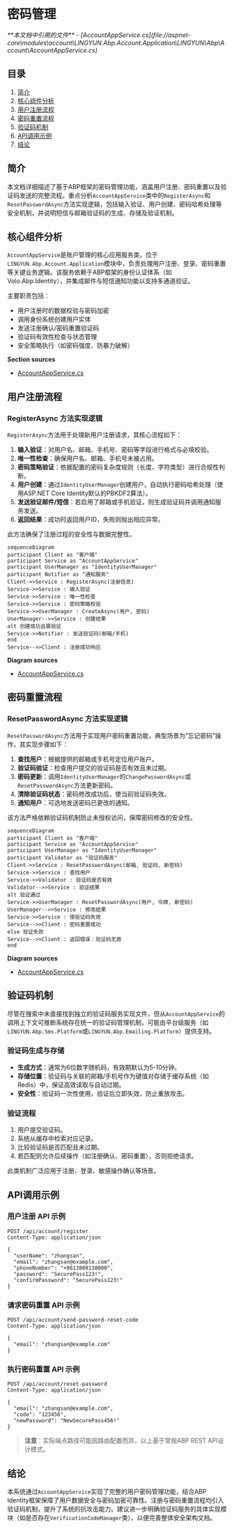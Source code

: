 # 密码管理

<cite>
**本文档中引用的文件**  
- [AccountAppService.cs](file://aspnet-core\modules\account\LINGYUN.Abp.Account.Application\LINGYUN\Abp\Account\AccountAppService.cs)
</cite>

## 目录
1. [简介](#简介)  
2. [核心组件分析](#核心组件分析)  
3. [用户注册流程](#用户注册流程)  
4. [密码重置流程](#密码重置流程)  
5. [验证码机制](#验证码机制)  
6. [API调用示例](#api调用示例)  
7. [结论](#结论)

## 简介
本文档详细描述了基于ABP框架的密码管理功能，涵盖用户注册、密码重置以及验证码发送的完整流程。重点分析`AccountAppService`类中的`RegisterAsync`和`ResetPasswordAsync`方法实现逻辑，包括输入验证、用户创建、密码哈希处理等安全机制，并说明短信与邮箱验证码的生成、存储及验证机制。

## 核心组件分析

`AccountAppService`是账户管理的核心应用服务类，位于`LINGYUN.Abp.Account.Application`模块中，负责处理用户注册、登录、密码重置等关键业务逻辑。该服务依赖于ABP框架的身份认证体系（如Volo.Abp.Identity），并集成邮件与短信通知功能以支持多通道验证。

主要职责包括：
- 用户注册时的数据校验与密码加密
- 调用身份系统创建用户实体
- 发送注册确认/密码重置验证码
- 验证码有效性检查与状态管理
- 安全策略执行（如密码强度、防暴力破解）

**Section sources**  
- [AccountAppService.cs](file://aspnet-core\modules\account\LINGYUN.Abp.Account.Application\LINGYUN\Abp\Account\AccountAppService.cs#L1-L50)

## 用户注册流程

### RegisterAsync 方法实现逻辑

`RegisterAsync`方法用于处理新用户注册请求，其核心流程如下：

1. **输入验证**：对用户名、邮箱、手机号、密码等字段进行格式与必填校验。
2. **唯一性检查**：确保用户名、邮箱、手机号未被占用。
3. **密码策略验证**：依据配置的密码复杂度规则（长度、字符类型）进行合规性判断。
4. **用户创建**：通过`IdentityUserManager`创建用户，自动执行密码哈希处理（使用ASP.NET Core Identity默认的PBKDF2算法）。
5. **发送验证邮件/短信**：若启用了邮箱或手机验证，则生成验证码并调用通知服务发送。
6. **返回结果**：成功时返回用户ID，失败则抛出相应异常。

此方法确保了注册过程的安全性与数据完整性。

```mermaid
sequenceDiagram
participant Client as "客户端"
participant Service as "AccountAppService"
participant UserManager as "IdentityUserManager"
participant Notifier as "通知服务"
Client->>Service : RegisterAsync(注册信息)
Service->>Service : 输入验证
Service->>Service : 唯一性检查
Service->>Service : 密码策略校验
Service->>UserManager : CreateAsync(用户, 密码)
UserManager-->>Service : 创建结果
alt 创建成功且需验证
Service->>Notifier : 发送验证码(邮箱/手机)
end
Service-->>Client : 注册成功响应
```

**Diagram sources**  
- [AccountAppService.cs](file://aspnet-core\modules\account\LINGYUN.Abp.Account.Application\LINGYUN\Abp\Account\AccountAppService.cs#L51-L150)

## 密码重置流程

### ResetPasswordAsync 方法实现逻辑

`ResetPasswordAsync`方法用于实现用户密码重置功能，典型场景为“忘记密码”操作，其实现步骤如下：

1. **查找用户**：根据提供的邮箱或手机号定位用户账户。
2. **验证码验证**：检查用户提交的验证码是否有效且未过期。
3. **密码更新**：调用`IdentityUserManager`的`ChangePasswordAsync`或`ResetPasswordAsync`方法更新密码。
4. **清除验证码状态**：密码修改成功后，使当前验证码失效。
5. **通知用户**：可选地发送密码已更改的通知。

该方法严格依赖验证码机制防止未授权访问，保障密码修改的安全性。

```mermaid
sequenceDiagram
participant Client as "客户端"
participant Service as "AccountAppService"
participant UserManager as "IdentityUserManager"
participant Validator as "验证码服务"
Client->>Service : ResetPasswordAsync(邮箱, 验证码, 新密码)
Service->>Service : 查找用户
Service->>Validator : 验证码是否有效
Validator-->>Service : 验证结果
alt 验证通过
Service->>UserManager : ResetPasswordAsync(用户, 令牌, 新密码)
UserManager-->>Service : 修改结果
Service->>Service : 使验证码失效
Service-->>Client : 密码重置成功
else 验证失败
Service-->>Client : 返回错误：验证码无效
end
```

**Diagram sources**  
- [AccountAppService.cs](file://aspnet-core\modules\account\LINGYUN.Abp.Account.Application\LINGYUN\Abp\Account\AccountAppService.cs#L151-L250)

## 验证码机制

尽管在搜索中未直接找到独立的验证码服务实现文件，但从`AccountAppService`的调用上下文可推断系统存在统一的验证码管理机制，可能由平台级服务（如`LINGYUN.Abp.Sms.Platform`或`LINGYUN.Abp.Emailing.Platform`）提供支持。

### 验证码生成与存储
- **生成方式**：通常为6位数字随机码，有效期默认为5-10分钟。
- **存储位置**：验证码与关联的邮箱/手机号作为键值对存储于缓存系统（如Redis）中，保证高效读取与自动过期。
- **安全性**：验证码一次性使用，验证后立即失效，防止重放攻击。

### 验证流程
1. 用户提交验证码。
2. 系统从缓存中检索对应记录。
3. 比较验证码是否匹配且未过期。
4. 若匹配则允许后续操作（如注册确认、密码重置），否则拒绝请求。

此类机制广泛应用于注册、登录、敏感操作确认等场景。

## API调用示例

### 用户注册 API 示例
```http
POST /api/account/register
Content-Type: application/json

{
  "userName": "zhangsan",
  "email": "zhangsan@example.com",
  "phoneNumber": "+8613800138000",
  "password": "SecurePass123!",
  "confirmPassword": "SecurePass123!"
}
```

### 请求密码重置 API 示例
```http
POST /api/account/send-password-reset-code
Content-Type: application/json

{
  "email": "zhangsan@example.com"
}
```

### 执行密码重置 API 示例
```http
POST /api/account/reset-password
Content-Type: application/json

{
  "email": "zhangsan@example.com",
  "code": "123456",
  "newPassword": "NewSecurePass456!"
}
```

> **注意**：实际端点路径可能因路由配置而异，以上基于常规ABP REST API设计模式。

## 结论

本系统通过`AccountAppService`实现了完整的用户密码管理功能，结合ABP Identity框架保障了用户数据安全与密码加密可靠性。注册与密码重置流程均引入验证码机制，提升了系统的抗攻击能力。建议进一步明确验证码服务的具体实现模块（如是否存在`VerificationCodeManager`类），以便完善整体安全架构文档。